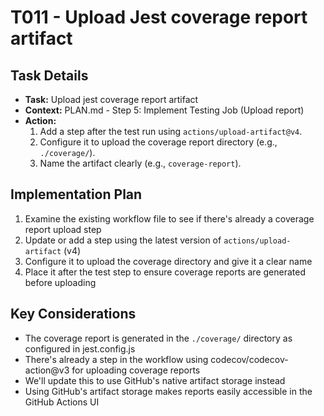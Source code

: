 # T011 - Upload Jest coverage report artifact

## Task Details

- **Task:** Upload jest coverage report artifact
- **Context:** PLAN.md - Step 5: Implement Testing Job (Upload report)
- **Action:**
  1. Add a step after the test run using `actions/upload-artifact@v4`.
  2. Configure it to upload the coverage report directory (e.g., `./coverage/`).
  3. Name the artifact clearly (e.g., `coverage-report`).

## Implementation Plan

1. Examine the existing workflow file to see if there's already a coverage report upload step
2. Update or add a step using the latest version of `actions/upload-artifact` (v4)
3. Configure it to upload the coverage directory and give it a clear name
4. Place it after the test step to ensure coverage reports are generated before uploading

## Key Considerations

- The coverage report is generated in the `./coverage/` directory as configured in jest.config.js
- There's already a step in the workflow using codecov/codecov-action@v3 for uploading coverage reports
- We'll update this to use GitHub's native artifact storage instead
- Using GitHub's artifact storage makes reports easily accessible in the GitHub Actions UI
